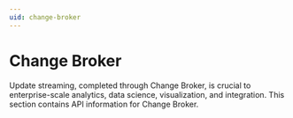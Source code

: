 ```yaml
---
uid: change-broker
---
```


# Change Broker

Update streaming, completed through Change Broker, is crucial to enterprise-scale analytics, data science, visualization, and integration. This section contains API information for Change Broker.
